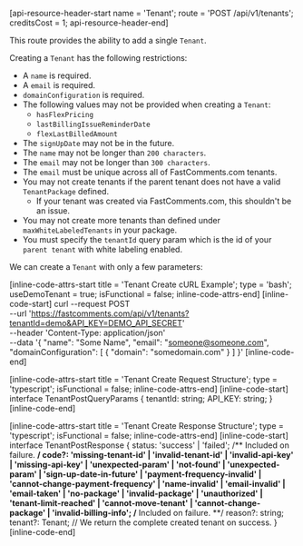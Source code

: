 [api-resource-header-start name = 'Tenant'; route = 'POST /api/v1/tenants'; creditsCost = 1; api-resource-header-end]

This route provides the ability to add a single `Tenant`.

Creating a `Tenant` has the following restrictions:

- A `name` is required.
- A `email` is required.
- `domainConfiguration` is required.
- The following values may not be provided when creating a `Tenant`:
  - `hasFlexPricing` 
  - `lastBillingIssueReminderDate` 
  - `flexLastBilledAmount`
- The `signUpDate` may not be in the future.
- The `name` may not be longer than `200 characters`.
- The `email` may not be longer than `300 characters`.
- The `email` must be unique across all of FastComments.com tenants.
- You may not create tenants if the parent tenant does not have a valid `TenantPackage` defined.
  - If your tenant was created via FastComments.com, this shouldn't be an issue.
- You may not create more tenants than defined under `maxWhiteLabeledTenants` in your package.
- You must specify the `tenantId` query param which is the id of your `parent tenant` with white labeling enabled.

We can create a `Tenant` with only a few parameters:

[inline-code-attrs-start title = 'Tenant Create cURL Example'; type = 'bash'; useDemoTenant = true; isFunctional = false; inline-code-attrs-end]
[inline-code-start]
curl --request POST \
  --url 'https://fastcomments.com/api/v1/tenants?tenantId=demo&API_KEY=DEMO_API_SECRET' \
  --header 'Content-Type: application/json' \
  --data '{
    "name": "Some Name",
	"email": "someone@someone.com",
    "domainConfiguration": [ { "domain": "somedomain.com" } ]
}'
[inline-code-end]

[inline-code-attrs-start title = 'Tenant Create Request Structure'; type = 'typescript'; isFunctional = false; inline-code-attrs-end]
[inline-code-start]
interface TenantPostQueryParams {
    tenantId: string;
    API_KEY: string;
}
[inline-code-end]

[inline-code-attrs-start title = 'Tenant Create Response Structure'; type = 'typescript'; isFunctional = false; inline-code-attrs-end]
[inline-code-start]
interface TenantPostResponse {
    status: 'success' | 'failed';
    /** Included on failure. **/
    code?: 'missing-tenant-id' | 'invalid-tenant-id' | 'invalid-api-key' | 'missing-api-key' | 'unexpected-param' | 'not-found' | 'unexpected-param' | 'sign-up-date-in-future' | 'payment-frequency-invalid' | 'cannot-change-payment-frequency' | 'name-invalid' | 'email-invalid' | 'email-taken' | 'no-package' | 'invalid-package' | 'unauthorized' | 'tenant-limit-reached' | 'cannot-move-tenant' | 'cannot-change-package' | 'invalid-billing-info';
    /** Included on failure. **/
    reason?: string;
    tenant?: Tenant; // We return the complete created tenant on success.
}
[inline-code-end]
